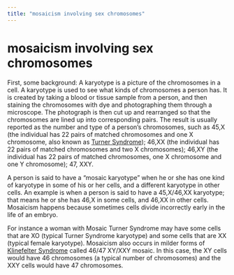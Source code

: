 ```yaml
---
title: "mosaicism involving sex chromosomes"
---
```


# mosaicism involving sex chromosomes

<p>First, some background: A karyotype is a picture of the chromosomes in a cell. A karyotype is used to see what kinds of chromosomes a person has. It is created by taking a blood or tissue sample from a person, and then staining the chromosomes with dye and photographing them through a microscope. The photograph is then cut up and rearranged so that the chromosomes are lined up into corresponding pairs. The result is usually reported as the number and type of a person’s chromosomes, such as 45,X (the individual has 22 pairs of matched chromosomes and one X chromosome, also known as <a href="http://www.isna.org/faq/conditions/turner">Turner Syndrome</a>); 46,XX (the individual has 22 pairs of matched chromosomes and two X chromosomes); 46,XY (the individual has 22 pairs of matched chromosomes, one X chromosome and one Y chromosome); 47, <span class="caps">XXY</span>.  </p>

<p>A person is said to have a “mosaic karyotype” when he or she has one kind of karyotype in some of his or her cells, and a different karyotype in other cells. An example is when a person is said to have a 45,X/46,XX karyotype; that means he or she has 46,X in some cells, and 46,XX in other cells. Mosaicism happens because sometimes cells divide incorrectly early in the life of an embryo.  </p>

<p>For instance a woman with Mosaic Turner Syndrome may have some cells that are XO (typical Turner Syndrome karyotype) and some cells that are XX (typical female karyotype). Mosaicism also occurs in milder forms of <a href="http://www.isna.org/faq/conditions/klinefelter">Klinefelter Syndrome</a> called 46/47 XY/XXY mosaic. In this case, the XY cells would have 46 chromosomes (a typical number of chromosomes) and the <span class="caps">XXY</span> cells would have 47 chromosomes.</p>
